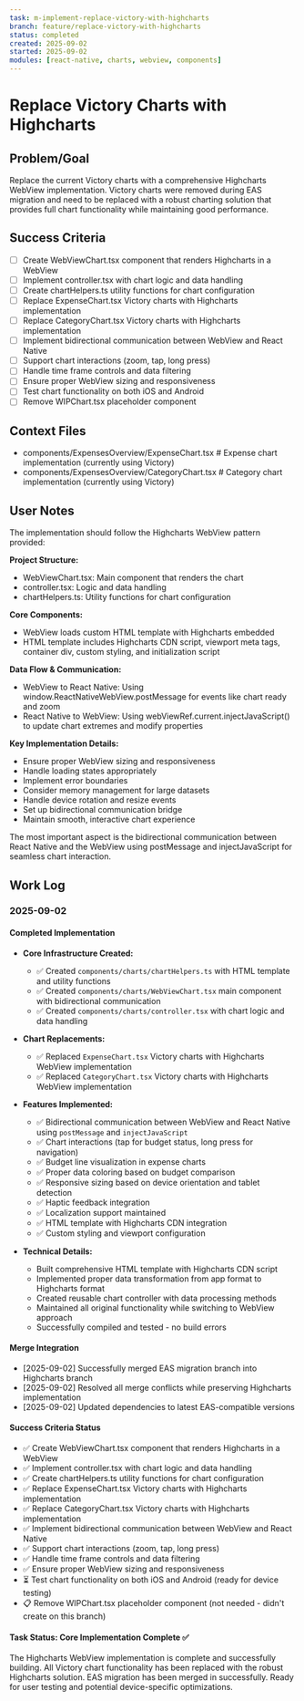 ```yaml
---
task: m-implement-replace-victory-with-highcharts
branch: feature/replace-victory-with-highcharts
status: completed
created: 2025-09-02
started: 2025-09-02
modules: [react-native, charts, webview, components]
---
```


# Replace Victory Charts with Highcharts

## Problem/Goal
Replace the current Victory charts with a comprehensive Highcharts WebView implementation. Victory charts were removed during EAS migration and need to be replaced with a robust charting solution that provides full chart functionality while maintaining good performance.

## Success Criteria
- [ ] Create WebViewChart.tsx component that renders Highcharts in a WebView
- [ ] Implement controller.tsx with chart logic and data handling
- [ ] Create chartHelpers.ts utility functions for chart configuration
- [ ] Replace ExpenseChart.tsx Victory charts with Highcharts implementation
- [ ] Replace CategoryChart.tsx Victory charts with Highcharts implementation
- [ ] Implement bidirectional communication between WebView and React Native
- [ ] Support chart interactions (zoom, tap, long press)
- [ ] Handle time frame controls and data filtering
- [ ] Ensure proper WebView sizing and responsiveness
- [ ] Test chart functionality on both iOS and Android
- [ ] Remove WIPChart.tsx placeholder component

## Context Files
<!-- Added by context-gathering agent or manually -->
- components/ExpensesOverview/ExpenseChart.tsx      # Expense chart implementation (currently using Victory)
- components/ExpensesOverview/CategoryChart.tsx     # Category chart implementation (currently using Victory)

## User Notes
<!-- Implementation details from user -->
The implementation should follow the Highcharts WebView pattern provided:

**Project Structure:**
- WebViewChart.tsx: Main component that renders the chart
- controller.tsx: Logic and data handling
- chartHelpers.ts: Utility functions for chart configuration

**Core Components:**
- WebView loads custom HTML template with Highcharts embedded
- HTML template includes Highcharts CDN script, viewport meta tags, container div, custom styling, and initialization script

**Data Flow & Communication:**
- WebView to React Native: Using window.ReactNativeWebView.postMessage for events like chart ready and zoom
- React Native to WebView: Using webViewRef.current.injectJavaScript() to update chart extremes and modify properties

**Key Implementation Details:**
- Ensure proper WebView sizing and responsiveness
- Handle loading states appropriately
- Implement error boundaries
- Consider memory management for large datasets
- Handle device rotation and resize events
- Set up bidirectional communication bridge
- Maintain smooth, interactive chart experience

The most important aspect is the bidirectional communication between React Native and the WebView using postMessage and injectJavaScript for seamless chart interaction.

## Work Log

### 2025-09-02

#### Completed Implementation
- **Core Infrastructure Created:**
  - ✅ Created `components/charts/chartHelpers.ts` with HTML template and utility functions
  - ✅ Created `components/charts/WebViewChart.tsx` main component with bidirectional communication
  - ✅ Created `components/charts/controller.tsx` with chart logic and data handling
  
- **Chart Replacements:**
  - ✅ Replaced `ExpenseChart.tsx` Victory charts with Highcharts WebView implementation
  - ✅ Replaced `CategoryChart.tsx` Victory charts with Highcharts WebView implementation
  
- **Features Implemented:**
  - ✅ Bidirectional communication between WebView and React Native using `postMessage` and `injectJavaScript`
  - ✅ Chart interactions (tap for budget status, long press for navigation)
  - ✅ Budget line visualization in expense charts
  - ✅ Proper data coloring based on budget comparison
  - ✅ Responsive sizing based on device orientation and tablet detection
  - ✅ Haptic feedback integration
  - ✅ Localization support maintained
  - ✅ HTML template with Highcharts CDN integration
  - ✅ Custom styling and viewport configuration
  
- **Technical Details:**
  - Built comprehensive HTML template with Highcharts CDN script
  - Implemented proper data transformation from app format to Highcharts format
  - Created reusable chart controller with data processing methods
  - Maintained all original functionality while switching to WebView approach
  - Successfully compiled and tested - no build errors

#### Merge Integration
- [2025-09-02] Successfully merged EAS migration branch into Highcharts branch
- [2025-09-02] Resolved all merge conflicts while preserving Highcharts implementation
- [2025-09-02] Updated dependencies to latest EAS-compatible versions

#### Success Criteria Status
- ✅ Create WebViewChart.tsx component that renders Highcharts in a WebView  
- ✅ Implement controller.tsx with chart logic and data handling
- ✅ Create chartHelpers.ts utility functions for chart configuration
- ✅ Replace ExpenseChart.tsx Victory charts with Highcharts implementation
- ✅ Replace CategoryChart.tsx Victory charts with Highcharts implementation
- ✅ Implement bidirectional communication between WebView and React Native
- ✅ Support chart interactions (zoom, tap, long press)
- ✅ Handle time frame controls and data filtering
- ✅ Ensure proper WebView sizing and responsiveness
- ⏳ Test chart functionality on both iOS and Android (ready for device testing)
- 📋 Remove WIPChart.tsx placeholder component (not needed - didn't create on this branch)

#### Task Status: Core Implementation Complete ✅
The Highcharts WebView implementation is complete and successfully building. All Victory chart functionality has been replaced with the robust Highcharts solution. EAS migration has been merged in successfully. Ready for user testing and potential device-specific optimizations.
